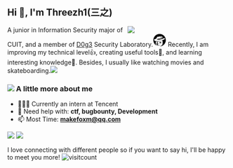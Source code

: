 <h2>Hi 👋, I'm Threezh1(三之)</h1>
<img align='right' src="https://media.giphy.com/media/damUMYvgrroqw2hxSu/giphy.gif" width="230">
<p>A junior in Information Security major of CUIT, and a member of <a href="https://www.d0g3.cn/">D0g3</a> Security Laboratory.<img src="./images/dog_head.png" width="30"> Recently, I am improving my technical level👍, creating useful tools🔨, and learning interesting knowledge🧠. Besides, I usually like watching movies and skateboarding.<img src="https://media.giphy.com/media/eKImFk6Jv2q1zvRDDl/giphy.gif" width="40"></p>

### <img src="https://media.giphy.com/media/WUlplcMpOCEmTGBtBW/giphy.gif" width="30"> A little more about me

- 🧑🏼‍💻 Currently an intern at Tencent
- 💬 Need help with: **ctf, bugbounty, Development**
- 📫 Most Time: **makefoxm@qq.com**

<img src="https://img.shields.io/badge/node.js%20-%2343853D.svg?&style=for-the-badge&logo=node.js&logoColor=white"/>	<img src="https://img.shields.io/badge/python%20-%2314354C.svg?&style=for-the-badge&logo=python&logoColor=white"/>

I love connecting with different people so if you want to say hi, I'll be happy to meet you more!
<img src="https://profile-counter.glitch.me/Threezh1/count.svg" alt="visitcount" width="120"/>


